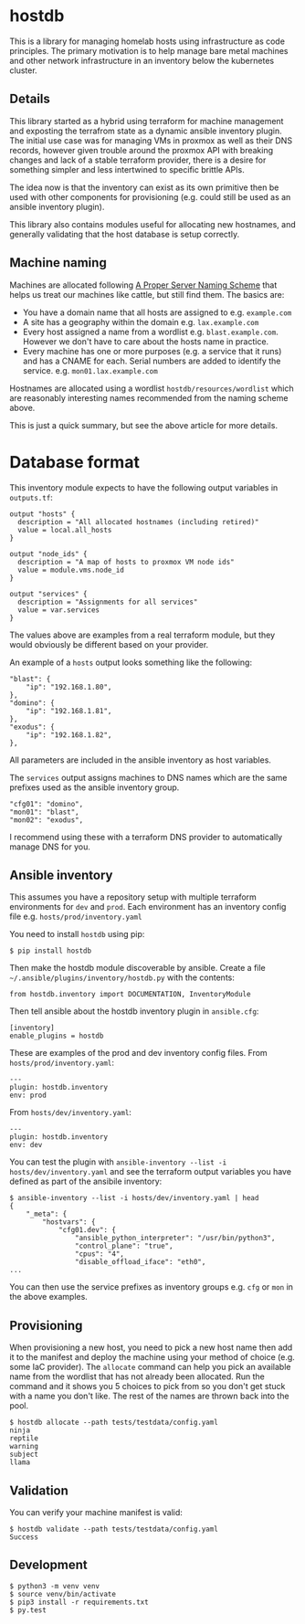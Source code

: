 # hostdb

This is a library for managing homelab hosts using infrastructure as code
principles. The primary motivation is to help manage bare metal machines and
other network infrastructure in an inventory below the kubernetes cluster.

## Details

This library started as a hybrid using terraform for machine management and
exposting the terrafrom state as a dynamic ansible inventory plugin. The initial
use case was for managing VMs in proxmox as well as their DNS records, however
given trouble around the proxmox API with breaking changes and lack of a stable
terraform provider, there is a desire for something simpler and less intertwined
to specific brittle APIs.

The idea now is that the inventory can exist as its own primitive then be used
with other components for provisioning (e.g. could still be used as an
ansible inventory plugin).

This library also contains modules useful for allocating new hostnames, and generally validating
that the host database is setup correctly.

## Machine naming

Machines are allocated following [A Proper Server Naming Scheme](https://mnx.io/blog/a-proper-server-naming-scheme/) that helps us treat our machines like cattle, but still find them. The basics are:

  - You have a domain name that all hosts are assigned to e.g. `example.com`
  - A site has a geography within the domain e.g. `lax.example.com`
  - Every host assigned a name from a wordlist e.g.  `blast.example.com`. However
    we don't have to care about the hosts name in practice.
  - Every machine has one or more purposes (e.g. a service that it runs) and has
    a CNAME for each. Serial numbers are added to identify the service.
    e.g. `mon01.lax.example.com`

Hostnames are allocated using a wordlist `hostdb/resources/wordlist` which are reasonably
interesting names recommended from the naming scheme above.

This is just a quick summary, but see the above article for more details.

# Database format

This inventory module expects to have the following output variables in `outputs.tf`:

```
output "hosts" {
  description = "All allocated hostnames (including retired)"
  value = local.all_hosts
}

output "node_ids" {
  description = "A map of hosts to proxmox VM node ids"
  value = module.vms.node_id
}

output "services" {
  description = "Assignments for all services"
  value = var.services
}
```

The values above are examples from a real terraform module, but they would obviously be
different based on your provider.

An example of a `hosts` output looks something like the following:
```
"blast": {
    "ip": "192.168.1.80",
},
"domino": {
    "ip": "192.168.1.81",
},
"exodus": {
    "ip": "192.168.1.82",
},
```

All parameters are included in the ansible inventory as host variables.

The `services` output assigns machines to DNS names which are the same
prefixes used as the ansible inventory group.
```
"cfg01": "domino",
"mon01": "blast",
"mon02": "exodus",
```

I recommend using these with a terraform DNS provider to automatically
manage DNS for you.

## Ansible inventory

This assumes you have a repository setup with multiple terraform environments
for `dev` and `prod`. Each environment has an inventory config file e.g. `hosts/prod/inventory.yaml`

You need to install `hostdb` using pip:
```
$ pip install hostdb
```

Then make the hostdb module discoverable by ansible. Create a file `~/.ansible/plugins/inventory/hostdb.py` with the contents:
```
from hostdb.inventory import DOCUMENTATION, InventoryModule
```

Then tell ansible about the hostdb inventory plugin in `ansible.cfg`:
```
[inventory]
enable_plugins = hostdb
```

These are examples of the prod and dev inventory config files. From `hosts/prod/inventory.yaml`:
```
---
plugin: hostdb.inventory
env: prod
```

From `hosts/dev/inventory.yaml`:
```
---
plugin: hostdb.inventory
env: dev
```

You can test the plugin with `ansible-inventory --list -i hosts/dev/inventory.yaml` and see
the terraform output variables you have defined as part of the ansibile inventory:
```
$ ansible-inventory --list -i hosts/dev/inventory.yaml | head
{
    "_meta": {
        "hostvars": {
            "cfg01.dev": {
                "ansible_python_interpreter": "/usr/bin/python3",
                "control_plane": "true",
                "cpus": "4",
                "disable_offload_iface": "eth0",
...
```

You can then use the service prefixes as inventory groups e.g. `cfg` or `mon` in the above examples.

## Provisioning

When provisioning a new host, you need to pick a new host name then add it to the
manifest and deploy the machine using your method of choice (e.g. some IaC provider).
The `allocate` command can help you pick an available name from the wordlist that
has not already been allocated. Run the command and it shows you 5 choices to pick from
so you don't get stuck with a name you don't like. The rest of the names are thrown back
into the pool.

```shell
$ hostdb allocate --path tests/testdata/config.yaml
ninja
reptile
warning
subject
llama
```

## Validation

You can verify your machine manifest is valid:

```shell
$ hostdb validate --path tests/testdata/config.yaml
Success
```

## Development

```
$ python3 -m venv venv
$ source venv/bin/activate
$ pip3 install -r requirements.txt
$ py.test
```
